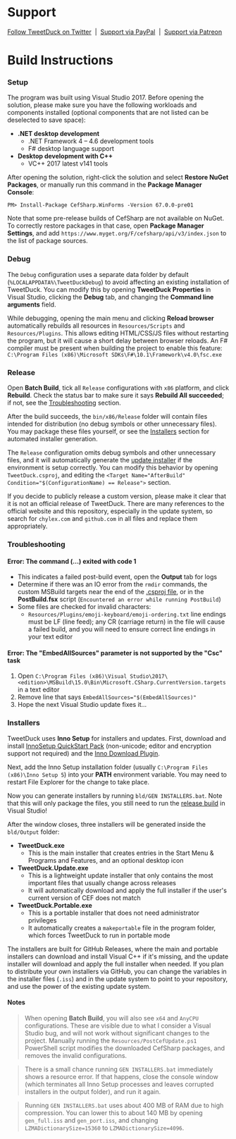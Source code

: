 # Support

[Follow TweetDuck on Twitter](https://twitter.com/TryMyAwesomeApp) &nbsp;|&nbsp; [Support via PayPal](https://paypal.me/chylex) &nbsp;|&nbsp; [Support via Patreon](https://www.patreon.com/chylex)

# Build Instructions

### Setup

The program was built using Visual Studio 2017. Before opening the solution, please make sure you have the following workloads and components installed (optional components that are not listed can be deselected to save space):
* **.NET desktop development**
  * .NET Framework 4 – 4.6 development tools
  * F# desktop language support
* **Desktop development with C++**
  * VC++ 2017 latest v141 tools

After opening the solution, right-click the solution and select **Restore NuGet Packages**, or manually run this command in the **Package Manager Console**:
```
PM> Install-Package CefSharp.WinForms -Version 67.0.0-pre01
```

Note that some pre-release builds of CefSharp are not available on NuGet. To correctly restore packages in that case, open **Package Manager Settings**, and add `https://www.myget.org/F/cefsharp/api/v3/index.json` to the list of package sources.

### Debug

The `Debug` configuration uses a separate data folder by default (`%LOCALAPPDATA%\TweetDuckDebug`) to avoid affecting an existing installation of TweetDuck. You can modify this by opening **TweetDuck Properties** in Visual Studio, clicking the **Debug** tab, and changing the **Command line arguments** field.

While debugging, opening the main menu and clicking **Reload browser** automatically rebuilds all resources in `Resources/Scripts` and `Resources/Plugins`. This allows editing HTML/CSS/JS files without restarting the program, but it will cause a short delay between browser reloads. An F# compiler must be present when building the project to enable this feature: `C:\Program Files (x86)\Microsoft SDKs\F#\10.1\Framework\v4.0\fsc.exe`

### Release

Open **Batch Build**, tick all `Release` configurations with `x86` platform, and click **Rebuild**. Check the status bar to make sure it says **Rebuild All succeeded**; if not, see the [Troubleshooting](#troubleshooting) section.

After the build succeeds, the `bin/x86/Release` folder will contain files intended for distribution (no debug symbols or other unnecessary files). You may package these files yourself, or see the [Installers](#installers) section for automated installer generation.

The `Release` configuration omits debug symbols and other unnecessary files, and it will automatically generate the [update installer](#installers) if the environment is setup correctly. You can modify this behavior by opening `TweetDuck.csproj`, and editing the `<Target Name="AfterBuild" Condition="$(ConfigurationName) == Release">` section.

If you decide to publicly release a custom version, please make it clear that it is not an official release of TweetDuck. There are many references to the official website and this repository, especially in the update system, so search for `chylex.com` and `github.com` in all files and replace them appropriately.

### Troubleshooting

#### Error: The command (...) exited with code 1
- This indicates a failed post-build event, open the **Output** tab for logs
- Determine if there was an IO error from the `rmdir` commands, the custom MSBuild targets near the end of the [.csproj file](https://github.com/chylex/TweetDuck/blob/master/TweetDuck.csproj), or in the **PostBuild.fsx** script (`Encountered an error while running PostBuild`)
- Some files are checked for invalid characters:
  - `Resources/Plugins/emoji-keyboard/emoji-ordering.txt` line endings must be LF (line feed); any CR (carriage return) in the file will cause a failed build, and you will need to ensure correct line endings in your text editor

#### Error: The "EmbedAllSources" parameter is not supported by the "Csc" task
1. Open `C:\Program Files (x86)\Visual Studio\2017\<edition>\MSBuild\15.0\Bin\Microsoft.CSharp.CurrentVersion.targets` in a text editor
2. Remove line that says `EmbedAllSources="$(EmbedAllSources)"`
3. Hope the next Visual Studio update fixes it...

### Installers

TweetDuck uses **Inno Setup** for installers and updates. First, download and install [InnoSetup QuickStart Pack](http://www.jrsoftware.org/isdl.php) (non-unicode; editor and encryption support not required) and the [Inno Download Plugin](https://code.google.com/archive/p/inno-download-plugin).

Next, add the Inno Setup installation folder (usually `C:\Program Files (x86)\Inno Setup 5`) into your **PATH** environment variable. You may need to restart File Explorer for the change to take place.

Now you can generate installers by running `bld/GEN INSTALLERS.bat`. Note that this will only package the files, you still need to run the [release build](#release) in Visual Studio!

After the window closes, three installers will be generated inside the `bld/Output` folder:
* **TweetDuck.exe**
  * This is the main installer that creates entries in the Start Menu & Programs and Features, and an optional desktop icon
* **TweetDuck.Update.exe**
  * This is a lightweight update installer that only contains the most important files that usually change across releases
  * It will automatically download and apply the full installer if the user's current version of CEF does not match
* **TweetDuck.Portable.exe**
  * This is a portable installer that does not need administrator privileges
  * It automatically creates a `makeportable` file in the program folder, which forces TweetDuck to run in portable mode

The installers are built for GitHub Releases, where the main and portable installers can download and install Visual C++ if it's missing, and the update installer will download and apply the full installer when needed. If you plan to distribute your own installers via GitHub, you can change the variables in the installer files (`.iss`) and in the update system to point to your repository, and use the power of the existing update system.

#### Notes

> When opening **Batch Build**, you will also see `x64` and `AnyCPU` configurations. These are visible due to what I consider a Visual Studio bug, and will not work without significant changes to the project. Manually running the `Resources/PostCefUpdate.ps1` PowerShell script modifies the downloaded CefSharp packages, and removes the invalid configurations.

> There is a small chance running `GEN INSTALLERS.bat` immediately shows a resource error. If that happens, close the console window (which terminates all Inno Setup processes and leaves corrupted installers in the output folder), and run it again.

> Running `GEN INSTALLERS.bat` uses about 400 MB of RAM due to high compression. You can lower this to about 140 MB by opening `gen_full.iss` and `gen_port.iss`, and changing `LZMADictionarySize=15360` to `LZMADictionarySize=4096`.
